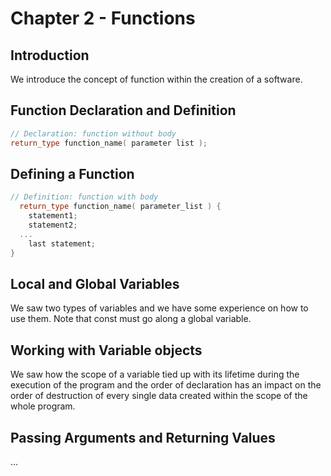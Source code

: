 # Chapter 2 - Functions

## Introduction
We introduce the concept of function within the creation of a software.

## Function Declaration and Definition

```cpp
// Declaration: function without body
return_type function_name( parameter list );
```

## Defining a Function

```cpp
// Definition: function with body
  return_type function_name( parameter_list ) {
    statement1;
    statement2;
  ...
    last statement;
}
```

## Local and Global Variables
We saw two types of variables and we have some experience on how to use them.
Note that const must go along a global variable.

## Working with Variable objects
We saw how the scope of a variable tied up with its lifetime during the execution of the program and the order of declaration has an impact on the order of destruction of every single data created within the scope of the whole program.

## Passing Arguments and Returning Values
...